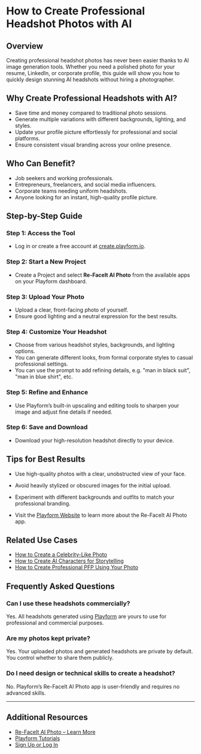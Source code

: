 # How to Create Professional Headshot Photos with AI

## Overview

Creating professional headshot photos has never been easier thanks to AI image generation tools. Whether you need a polished photo for your resume, LinkedIn, or corporate profile, this guide will show you how to quickly design stunning AI headshots without hiring a photographer.

## Why Create Professional Headshots with AI?

- Save time and money compared to traditional photo sessions.
- Generate multiple variations with different backgrounds, lighting, and styles.
- Update your profile picture effortlessly for professional and social platforms.
- Ensure consistent visual branding across your online presence.

## Who Can Benefit?

- Job seekers and working professionals.
- Entrepreneurs, freelancers, and social media influencers.
- Corporate teams needing uniform headshots.
- Anyone looking for an instant, high-quality profile picture.

## Step-by-Step Guide

### Step 1: Access the Tool
- Log in or create a free account at [create.playform.io](https://create.playform.io).

### Step 2: Start a New Project
- Create a Project and select **Re-FaceIt AI Photo** from the available apps on your Playform dashboard.

### Step 3: Upload Your Photo
- Upload a clear, front-facing photo of yourself.
- Ensure good lighting and a neutral expression for the best results.

### Step 4: Customize Your Headshot
- Choose from various headshot styles, backgrounds, and lighting options.
- You can generate different looks, from formal corporate styles to casual professional settings.
- You can use the prompt to add refining details, e.g. "man in black suit", "man in blue shirt", etc.

### Step 5: Refine and Enhance
- Use Playform’s built-in upscaling and editing tools to sharpen your image and adjust fine details if needed.

### Step 6: Save and Download
- Download your high-resolution headshot directly to your device.

## Tips for Best Results

- Use high-quality photos with a clear, unobstructed view of your face.
- Avoid heavily stylized or obscured images for the initial upload.
- Experiment with different backgrounds and outfits to match your professional branding.

- Visit the [Playform Website](https://www.playform.io/ai-photo-generator) to learn more about the Re-FaceIt AI Photo app.


## Related Use Cases

- [How to Create a Celebrity-Like Photo](./create-celebrity-like-photo.md)
- [How to Create AI Characters for Storytelling](./create-characters.md)
- [How to Create Professional PFP Using Your Photo](./create-professional-pfp.md)

## Frequently Asked Questions

### Can I use these headshots commercially?
Yes. All headshots generated using [Playform](https://www.playform.io/refaceit?utm_source=github_docs) are yours to use for professional and commercial purposes.

### Are my photos kept private?
Yes. Your uploaded photos and generated headshots are private by default. You control whether to share them publicly.

### Do I need design or technical skills to create a headshot?
No. Playform’s Re-FaceIt AI Photo app is user-friendly and requires no advanced skills.

---

## Additional Resources

- [Re-FaceIt AI Photo – Learn More](https://www.playform.io/refaceit?utm_source=github_docs)
- [Playform Tutorials](https://www.playform.io/tutorials?utm_source=github_docs)
- [Sign Up or Log In](https://create.playform.io/login?utm_source=github_docs)
